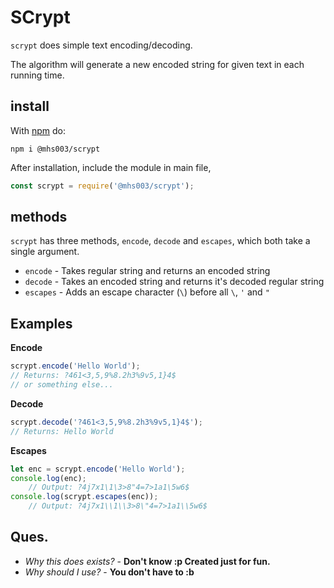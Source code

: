 SCrypt
======

`scrypt` does simple text encoding/decoding.

The algorithm will generate a new encoded string for given text in each running time. 

## install

With [npm](https://npmjs.org) do:

`npm i @mhs003/scrypt`

After installation, include the module in main file, 
```javascript
const scrypt = require('@mhs003/scrypt');
```

## methods

`scrypt` has three methods, `encode`, `decode` and `escapes`, which both take a single argument.

* `encode` - Takes regular string and returns an encoded string
* `decode` - Takes an encoded string and returns it's decoded regular string
* `escapes` - Adds an escape character (`\`) before all `\`, `'` and `"`

## Examples

**Encode**

```javascript
scrypt.encode('Hello World');
// Returns: ?461<3,5,9%8.2h3%9v5,1}4$
// or something else...
```

**Decode**

```javascript
scrypt.decode('?461<3,5,9%8.2h3%9v5,1}4$');
// Returns: Hello World
```

**Escapes**

```javascript
let enc = scrypt.encode('Hello World');
console.log(enc);
    // Output: ?4j7x1\1\3>8"4=7>1a1\5w6$
console.log(scrypt.escapes(enc));
    // Output: ?4j7x1\\1\\3>8\"4=7>1a1\\5w6$
```

## Ques.

* *Why this does exists?* - **Don't know :p Created just for fun.**
* *Why should I use?* - **You don't have to :b**
